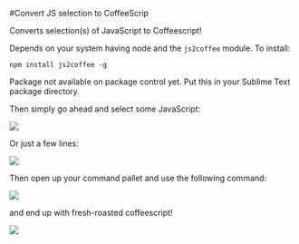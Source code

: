 #Convert JS selection to CoffeeScrip

Converts selection(s) of JavaScript to Coffeescript!

Depends on your system having node and the `js2coffee` module. To install:

`npm install js2coffee -g`

Package not available on package control yet. Put this in your Sublime Text package directory.

Then simply go ahead and select some JavaScript:

![](http://wes.io/P7Ju/content)

Or just a few lines:

![](http://wes.io/P7Sg/content)

Then open up your command pallet and use the following command:

![](http://wes.io/P7aP/content)

and end up with fresh-roasted coffeescript!

![](http://wes.io/P7QX/content)
